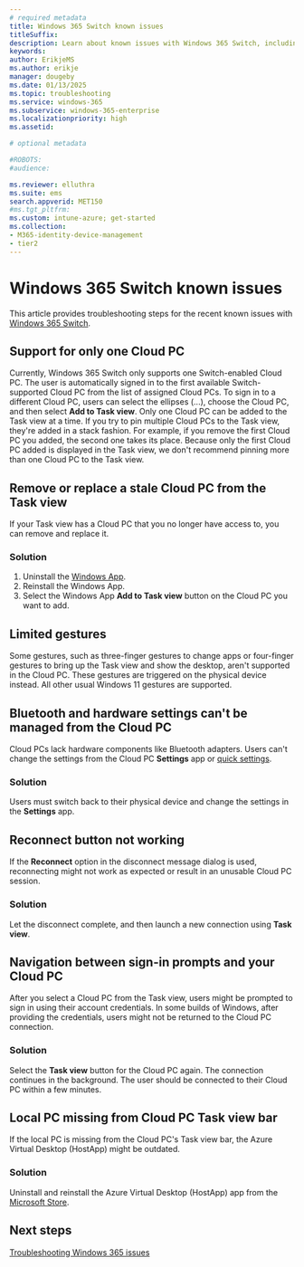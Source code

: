```yaml
---
# required metadata
title: Windows 365 Switch known issues
titleSuffix:
description: Learn about known issues with Windows 365 Switch, including workarounds and updated fixes.
keywords:
author: ErikjeMS  
ms.author: erikje
manager: dougeby
ms.date: 01/13/2025
ms.topic: troubleshooting
ms.service: windows-365
ms.subservice: windows-365-enterprise
ms.localizationpriority: high
ms.assetid: 

# optional metadata

#ROBOTS:
#audience:

ms.reviewer: elluthra
ms.suite: ems
search.appverid: MET150
#ms.tgt_pltfrm:
ms.custom: intune-azure; get-started
ms.collection:
- M365-identity-device-management
- tier2
---
```


# Windows 365 Switch known issues

This article provides troubleshooting steps for the recent known issues with [Windows 365 Switch](/windows-365/enterprise/windows-365-switch-overview).

## Support for only one Cloud PC

Currently, Windows 365 Switch only supports one Switch-enabled Cloud PC. The user is automatically signed in to the first available Switch-supported Cloud PC from the list of assigned Cloud PCs. To sign in to a different Cloud PC, users can select the ellipses (...), choose the Cloud PC, and then select **Add to Task view**. Only one Cloud PC can be added to the Task view at a time. If you try to pin multiple Cloud PCs to the Task view, they're added in a stack fashion. For example, if you remove the first Cloud PC you added, the second one takes its place. Because only the first Cloud PC added is displayed in the Task view, we don't recommend pinning more than one Cloud PC to the Task view.

## Remove or replace a stale Cloud PC from the Task view

If your Task view has a Cloud PC that you no longer have access to, you can remove and replace it.

### Solution

1. Uninstall the [Windows App](/windows-app/overview).
2. Reinstall the Windows App.
3. Select the Windows App **Add to Task view** button on the Cloud PC you want to add.

## Limited gestures

Some gestures, such as three-finger gestures to change apps or four-finger gestures to bring up the Task view and show the desktop, aren't supported in the Cloud PC. These gestures are triggered on the physical device instead. All other usual Windows 11 gestures are supported.

## Bluetooth and hardware settings can't be managed from the Cloud PC

Cloud PCs lack hardware components like Bluetooth adapters. Users can't change the settings from the Cloud PC **Settings** app or [quick settings](https://support.microsoft.com/windows/change-notification-and-quick-settings-in-windows-ddcbbcd4-0a02-f6e4-fe14-6766d850f294).

### Solution

Users must switch back to their physical device and change the settings in the **Settings** app.

## Reconnect button not working

If the **Reconnect** option in the disconnect message dialog is used, reconnecting might not work as expected or result in an unusable Cloud PC session.

### Solution

Let the disconnect complete, and then launch a new connection using **Task view**.

## Navigation between sign-in prompts and your Cloud PC

After you select a Cloud PC from the Task view, users might be prompted to sign in using their account credentials. In some builds of Windows, after providing the credentials, users might not be returned to the Cloud PC connection.

### Solution

Select the **Task view** button for the Cloud PC again. The connection continues in the background. The user should be connected to their Cloud PC within a few minutes.

## Local PC missing from Cloud PC Task view bar

If the local PC is missing from the Cloud PC's Task view bar, the Azure Virtual Desktop (HostApp) might be outdated.

### Solution

Uninstall and reinstall the Azure Virtual Desktop (HostApp) app from the [Microsoft Store](ms-windows-store://pdp/?productid=9NRNM1N926MN).

## Next steps

[Troubleshooting Windows 365 issues](/windows-365/enterprise/troubleshooting)
